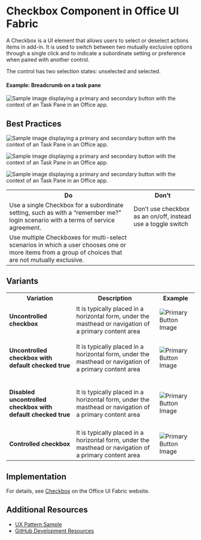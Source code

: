 # Checkbox Component in Office UI Fabric

A Checkbox is a UI element that allows users to select or deselect actions items in add-in. It is used to switch between two mutually exclusive options through a single click and to indicate a subordinate setting or preference when paired with another control.

The control has two selection states: unselected and selected.
  
#### Example: Breadcrumb on a task pane

![Sample image displaying a primary and secondary button with the context of an Task Pane in an Office app.](../images/exampleButton@450.pn)

## Best Practices

![Sample image displaying a primary and secondary button with the context of an Task Pane in an Office app.](../images/buttonUsage-01.pn)

![Sample image displaying a primary and secondary button with the context of an Task Pane in an Office app.](../images/buttonUsage-01.pn)

![Sample image displaying a primary and secondary button with the context of an Task Pane in an Office app.](../images/buttonUsage-01.pn)

<table>
    <tr>
        <th>Do</th>
        <th>Don't</th>
    </tr>
    <tr>
        <td>Use a single Checkbox for a subordinate setting, such as with a “remember me?” login scenario with a terms of service agreement.</td>
        <td>Don’t use checkbox as an on/off, instead use a toggle switch</td>
    </tr>
    <tr>
        <td>Use multiple Checkboxes for multi-select scenarios in which a user chooses one or more items from a group of choices that are not mutually exclusive.</td>
        <td></td>
    </tr>
</table>

## Variants

<table>
    <tr>
        <th>Variation</th>
        <th>Description</th>
        <th>Example</th>
    </tr>
    <tr>
        <td><h4>Uncontrolled checkbox<h4></td>
        <td>It is typically placed in a horizontal form, under the masthead or navigation of a primary content area</td>
        <td><img src="../images/primary.pn" alt="Primary Button Image" ></td>
    </tr>
    <tr>
        <td><h4>Uncontrolled checkbox with default checked true<h4></td>
        <td>It is typically placed in a horizontal form, under the masthead or navigation of a primary content area</td>
        <td><img src="../images/primary.pn" alt="Primary Button Image" ></td>
    </tr>
    <tr>
        <td><h4>Disabled uncontrolled checkbox with default checked true<h4></td>
        <td>It is typically placed in a horizontal form, under the masthead or navigation of a primary content area</td>
        <td><img src="../images/primary.pn" alt="Primary Button Image" ></td>
    </tr>
    <tr>
        <td><h4>Controlled checkbox<h4></td>
        <td>It is typically placed in a horizontal form, under the masthead or navigation of a primary content area</td>
        <td><img src="../images/primary.pn" alt="Primary Button Image" ></td>
    </tr>
</table>

## Implementation

For details, see [Checkbox](https://dev.office.com/fabric#/components/checkbox) on the Office UI Fabric website.

## Additional Resources
* [UX Pattern Sample](https://office.visualstudio.com/DefaultCollection/OC/_git/GettingStarted-FabricReact)
* [GitHub Development Resources](https://github.com/OfficeDev/Office-Add-in-UX-Design-Patterns-Code)